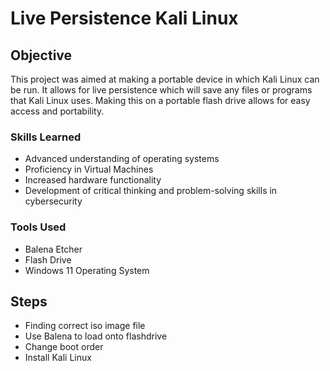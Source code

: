 
# Live Persistence Kali Linux

## Objective

This project was aimed at making a portable device in which Kali Linux can be run. It allows for live persistence which will save any files or programs that Kali Linux uses. Making this on a portable flash drive allows for easy access and portability. 

### Skills Learned

- Advanced understanding of operating systems
- Proficiency in Virtual Machines
- Increased hardware functionality
- Development of critical thinking and problem-solving skills in cybersecurity

### Tools Used

- Balena Etcher
- Flash Drive
- Windows 11 Operating System

## Steps

- Finding correct iso image file
- Use Balena to load onto flashdrive
- Change boot order
- Install Kali Linux

